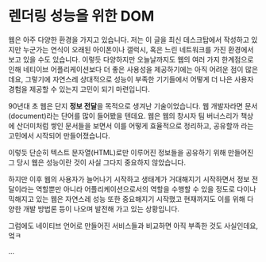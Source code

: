 # 렌더링 성능을 위한 DOM

웹은 아주 다양한 환경을 가지고 있습니다. 저는 이 글을 최신 데스크탑에서 작성하고 있지만 누군가는 연식이 오래된 아이폰이나 갤럭시, 혹은 느린 네트워크를 가진 환경에서 보고 있을 수도 있습니다. 이렇듯 다양하지만 오늘날까지도 웹의 여러 가지 한계점으로 인해 네티이브 어플리케이션보다 더 좋은 사용성을 제공하기에는 아직 어려운 점이 많은데요, 그렇기에 자연스레 상대적으로 성능이 부족한 기기들에서 어떻게 더 나은 사용자 경험을 제공할 수 있는지 고민이 되기 마련입니다.

90년대 초 웹은 단지 **정보 전달**을 목적으로 생겨난 기술이었습니다. 웹 개발자라면 문서(document)라는 단어를 많이 들어봤을 텐데요. 웹은 웹의 창시자 팀 버너스리가 책상에 산더미처럼 쌓인 문서들을 보면서 이를 어떻게 효율적으로 정리하고, 공유할까 라는 고민에서 시작되어 만들어졌습니다.

이렇듯 단순히 텍스트 문자열(HTML)로만 이루어진 정보들을 공유하기 위해 만들어진 그 당시 웹은 성능이란 것이 사실 그다지 중요하지 않았습니다.<br>

하지만 이후 웹의 사용자가 늘어나기 시작하고 생태계가 거대해지기 시작하면서 정보 전달이라는 역할뿐만 아니라 어플리케이션으로서의 역할을 수행할 수 있을 정도로 다이나믹해지고 있는 웹은 자연스레 성능 또한 중요해지기 시작했고 현재까지도 이를 위해 다양한 개발 방법론 등이 나오며 발전해 가고 있는 상황입니다.

그럼에도 네이티브 언어로 만들어진 서비스들과 비교하면 아직 부족한 것도 사실인데요,
엌ㅋ

...

<!-- 그럼에도 네이티브 언어로 만들어진 서비스들과 비교하면 아직 한참 부족한 것도 사실입니다.

이 글에서는 걸리적 거리지 않고, 버벅 거리지 않는, 사용자가 **빠르다고 느낄 수 있도록** -->

<!-- 
그 중 DOM에 대한 제어도 중요한 요소중 하나인데요 걸리적 거리지 않고, 버벅 거리지 않는, 사용자가 **빠르다고 느낄 수 있도록**

걸리적 거리지 않고, 버벅 거리지 않는, 사용자가 **빠르다고 느낄 수 있도록** 서비스를 위해

리소스를 최적화 하고, 지연시키고, 캐싱하는 등 많은 방법들이 있으나 이 글에서는 DOM에 관련된 내용을 알아보려 합니다. 



정보 전달이라는 역할뿐만 아니라 어플리케이션으로서의 역할을 수행할 수 있을 정도로 다이나믹해지고 있는 웹

현재의 한계점 안에서 사용자가 서비스를 사용할 때 빠르다고 느낄 수 있도록 하는 방법을 제안할 뿐이기도 합니다. -->


